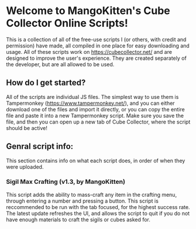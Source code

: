 # Welcome to MangoKitten's Cube Collector Online Scripts!
This is a collection of all of the free-use scripts I (or others, with credit and permission) have made, all compiled in one place for easy downloading and usage.
All of these scripts work on https://cubecollector.net/ and are designed to improve the user's experience. They are created separately of the developer, but are all allowed to be used.
## How do I get started?
All of the scripts are individual JS files. The simplest way to use them is Tampermonkey (https://www.tampermonkey.net/), and you can either download one of the files and import it directly, or you can copy the entire file and paste it into a new Tampermonkey script. Make sure you save the file, and then you can open up a new tab of Cube Collector, where the script should be active!

## Genral script info:
This section contains info on what each script does, in order of when they were uploaded.
### Sigil Max Crafting (v1.3, by MangoKitten)
This script adds the ability to mass-craft any item in the crafting menu, through entering a number and pressing a button. This script is reccommended to be run with the tab focused, for the highest success rate.
The latest update refreshes the UI, and allows the script to quit if you do not have enough materials to craft the sigils or cubes asked for.
